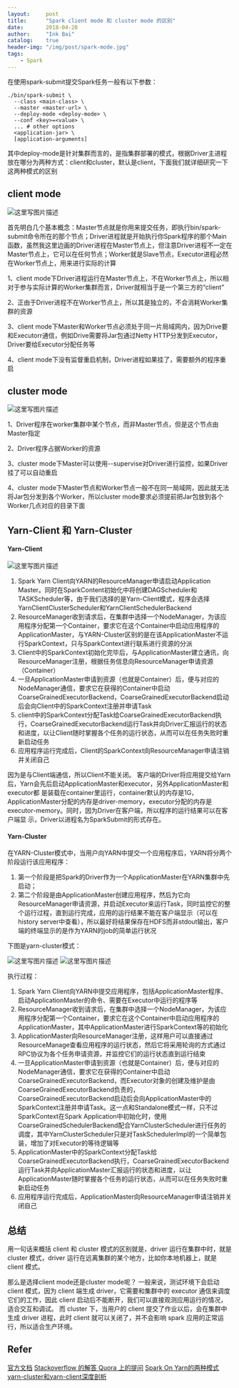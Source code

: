 ```yaml
---
layout:     post
title:      "Spark client mode 和 cluster mode 的区别"
date:       2018-04-28
author:     "Ink Bai"
catalog:    true
header-img: "/img/post/spark-mode.jpg"
tags:
    - Spark
---
```


在使用spark-submit提交Spark任务一般有以下参数：

```
./bin/spark-submit \
  --class <main-class> \
  --master <master-url> \
  --deploy-mode <deploy-mode> \
  --conf <key>=<value> \
  ... # other options
  <application-jar> \
  [application-arguments]
```

其中deploy-mode是针对集群而言的，是指集群部署的模式，根据Driver主进程放在哪分为两种方式：client和cluster，默认是client，下面我们就详细研究一下这两种模式的区别

## client mode

![这里写图片描述](/img/content/20170609165010221.jpg)

首先明白几个基本概念：Master节点就是你用来提交任务，即执行bin/spark-submit命令所在的那个节点；Driver进程就是开始执行你Spark程序的那个Main函数，虽然我这里边画的Driver进程在Master节点上，但注意Driver进程不一定在Master节点上，它可以在任何节点；Worker就是Slave节点，Executor进程必然在Worker节点上，用来进行实际的计算

1、client mode下Driver进程运行在Master节点上，不在Worker节点上，所以相对于参与实际计算的Worker集群而言，Driver就相当于是一个第三方的“client”

2、正由于Driver进程不在Worker节点上，所以其是独立的，不会消耗Worker集群的资源

3、client mode下Master和Worker节点必须处于同一片局域网内，因为Drive要和Executorr通信，例如Drive需要将Jar包通过Netty HTTP分发到Executor，Driver要给Executor分配任务等

4、client mode下没有监督重启机制，Driver进程如果挂了，需要额外的程序重启
## cluster mode
![这里写图片描述](/img/content/20170609183743824.jpg)

1、Driver程序在worker集群中某个节点，而非Master节点，但是这个节点由Master指定

2、Driver程序占据Worker的资源

3、cluster mode下Master可以使用--supervise对Driver进行监控，如果Driver挂了可以自动重启

4、cluster mode下Master节点和Worker节点一般不在同一局域网，因此就无法将Jar包分发到各个Worker，所以cluster mode要求必须提前把Jar包放到各个Worker几点对应的目录下面

## Yarn-Client 和 Yarn-Cluster
#### Yarn-Client

![这里写图片描述](/img/content/yarn-client.jpg)

1. Spark Yarn Client向YARN的ResourceManager申请启动Application Master。同时在SparkContent初始化中将创建DAGScheduler和TASKScheduler等，由于我们选择的是Yarn-Client模式，程序会选择YarnClientClusterScheduler和YarnClientSchedulerBackend
2. ResourceManager收到请求后，在集群中选择一个NodeManager，为该应用程序分配第一个Container，要求它在这个Container中启动应用程序的ApplicationMaster，与YARN-Cluster区别的是在该ApplicationMaster不运行SparkContext，只与SparkContext进行联系进行资源的分派
3. Client中的SparkContext初始化完毕后，与ApplicationMaster建立通讯，向ResourceManager注册，根据任务信息向ResourceManager申请资源（Container）
4. 一旦ApplicationMaster申请到资源（也就是Container）后，便与对应的NodeManager通信，要求它在获得的Container中启动CoarseGrainedExecutorBackend，CoarseGrainedExecutorBackend启动后会向Client中的SparkContext注册并申请Task
5. client中的SparkContext分配Task给CoarseGrainedExecutorBackend执行，CoarseGrainedExecutorBackend运行Task并向Driver汇报运行的状态和进度，以让Client随时掌握各个任务的运行状态，从而可以在任务失败时重新启动任务
6. 应用程序运行完成后，Client的SparkContext向ResourceManager申请注销并关闭自己

因为是与Client端通信，所以Client不能关闭。
 客户端的Driver将应用提交给Yarn后，Yarn会先后启动ApplicationMaster和executor，另外ApplicationMaster和executor都 是装载在container里运行，container默认的内存是1G，ApplicationMaster分配的内存是driver-memory，executor分配的内存是executor-memory。同时，因为Driver在客户端，所以程序的运行结果可以在客户端显 示，Driver以进程名为SparkSubmit的形式存在。

 #### Yarn-Cluster
在YARN-Cluster模式中，当用户向YARN中提交一个应用程序后，YARN将分两个阶段运行该应用程序：

1. 第一个阶段是把Spark的Driver作为一个ApplicationMaster在YARN集群中先启动；
2. 第二个阶段是由ApplicationMaster创建应用程序，然后为它向ResourceManager申请资源，并启动Executor来运行Task，同时监控它的整个运行过程，直到运行完成，应用的运行结果不能在客户端显示（可以在history server中查看），所以最好将结果保存在HDFS而非stdout输出，客户端的终端显示的是作为YARN的job的简单运行状况

下图是yarn-cluster模式：

![这里写图片描述](/img/content/yarn-cluster1.jpg)
![这里写图片描述](/img/content/yarn-cluster2.jpg)

执行过程：

1. Spark Yarn Client向YARN中提交应用程序，包括ApplicationMaster程序、启动ApplicationMaster的命令、需要在Executor中运行的程序等
2. ResourceManager收到请求后，在集群中选择一个NodeManager，为该应用程序分配第一个Container，要求它在这个Container中启动应用程序的ApplicationMaster，其中ApplicationMaster进行SparkContext等的初始化
3. ApplicationMaster向ResourceManager注册，这样用户可以直接通过ResourceManage查看应用程序的运行状态，然后它将采用轮询的方式通过RPC协议为各个任务申请资源，并监控它们的运行状态直到运行结束
4. 一旦ApplicationMaster申请到资源（也就是Container）后，便与对应的NodeManager通信，要求它在获得的Container中启动CoarseGrainedExecutorBackend，而Executor对象的创建及维护是由CoarseGrainedExecutorBackend负责的，CoarseGrainedExecutorBackend启动后会向ApplicationMaster中的SparkContext注册并申请Task。这一点和Standalone模式一样，只不过SparkContext在Spark Application中初始化时，使用CoarseGrainedSchedulerBackend配合YarnClusterScheduler进行任务的调度，其中YarnClusterScheduler只是对TaskSchedulerImpl的一个简单包装，增加了对Executor的等待逻辑等
5. ApplicationMaster中的SparkContext分配Task给CoarseGrainedExecutorBackend执行，CoarseGrainedExecutorBackend运行Task并向ApplicationMaster汇报运行的状态和进度，以让ApplicationMaster随时掌握各个任务的运行状态，从而可以在任务失败时重新启动任务
6. 应用程序运行完成后，ApplicationMaster向ResourceManager申请注销并关闭自己

## 总结
用一句话来概括 client 和 cluster 模式的区别就是，driver 运行在集群中时，就是 cluster 模式，driver 运行在远离集群的某个地方，比如你本地机器上，就是 client 模式。

那么是选择client mode还是cluster mode呢？
一般来说，测试环境下会启动 client 模式，因为 client 端生成 driver，它需要和集群中的 executor 通信来调度它们的工作，因此 client 启动后不能断开，我们可以直接观测应用运行的情况，适合交互和调试。
而 cluster 下，当用户的 client 提交了作业以后，会在集群中生成 driver 进程，此时 client 就可以关闭了，并不会影响 spark 应用的正常运行，所以适合生产环境。
## Refer
[官方文档](http://spark.apache.org/docs/latest/submitting-applications.html)
[Stackoverflow 的解答  ](https://stackoverflow.com/questions/37027732/spark-standalone-differences-between-client-and-cluster-deploy-modes)
[Quora 上的提问](https://www.quora.com/When-should-apache-spark-be-run-in-yarn-cluster-mode-vs-yarn-client-mode-A-use-case-example-for-both-approaches-would-be-more-helpful)
[Spark On Yarn的两种模式yarn-cluster和yarn-client深度剖析](https://www.cnblogs.com/ITtangtang/p/7967386.html)
